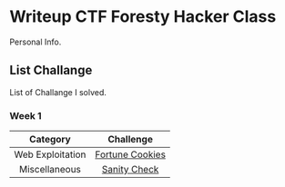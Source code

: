 # Writeup CTF Foresty Hacker Class
Personal Info.

## List Challange
List of Challange I solved.

### Week 1
|Category|Challenge|
|:------:|:-------:|
| Web Exploitation | [Fortune Cookies](https://github.com/Valcar-ies/Writeup-CTF-Foresty-Hacker-Class/blob/ac8d006b7312bee3916c39f12d70600db564484d/Fortune%20Cookies/README.md)|
| Miscellaneous | [Sanity Check](https://github.com/Valcar-ies/Writeup-CTF-Foresty-Hacker-Class/blob/ed9a820927314d4f3e1f44c8c1f70ea31d7c28f2/Miscellaneous/README.md)|
